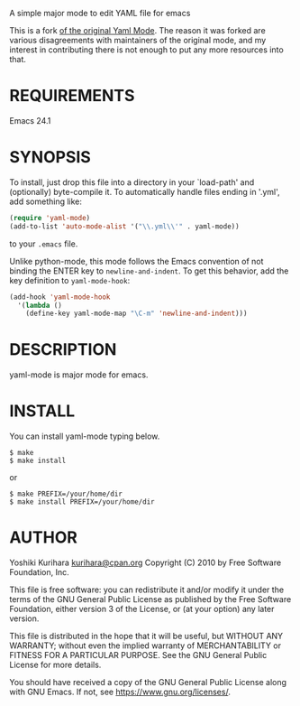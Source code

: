 A simple major mode to edit YAML file for emacs

This is a fork [of the original Yaml Mode](https://github.com/yoshiki/yaml-mode/pull/114). The reason it was forked are various disagreements with maintainers of the original mode, and my interest in contributing there is not enough to put any more resources into that.

# REQUIREMENTS

Emacs 24.1

# SYNOPSIS

To install, just drop this file into a directory in your
`load-path' and (optionally) byte-compile it.  To automatically
handle files ending in '.yml', add something like:

```lisp
(require 'yaml-mode)
(add-to-list 'auto-mode-alist '("\\.yml\\'" . yaml-mode))
```

to your `.emacs` file.

Unlike python-mode, this mode follows the Emacs convention of not
binding the ENTER key to `newline-and-indent`.  To get this
behavior, add the key definition to `yaml-mode-hook`:

```lisp
(add-hook 'yaml-mode-hook
  '(lambda ()
    (define-key yaml-mode-map "\C-m" 'newline-and-indent)))
```

# DESCRIPTION

yaml-mode is major mode for emacs.

# INSTALL

You can install yaml-mode typing below.

    $ make
    $ make install

or

    $ make PREFIX=/your/home/dir
    $ make install PREFIX=/your/home/dir

# AUTHOR

Yoshiki Kurihara <kurihara@cpan.org> Copyright (C) 2010 by Free Software
Foundation, Inc.

This file is free software: you can redistribute it and/or modify
it under the terms of the GNU General Public License as published by
the Free Software Foundation, either version 3 of the License, or
(at your option) any later version.

This file is distributed in the hope that it will be useful,
but WITHOUT ANY WARRANTY; without even the implied warranty of
MERCHANTABILITY or FITNESS FOR A PARTICULAR PURPOSE.  See the
GNU General Public License for more details.

You should have received a copy of the GNU General Public License
along with GNU Emacs.  If not, see <https://www.gnu.org/licenses/>.
